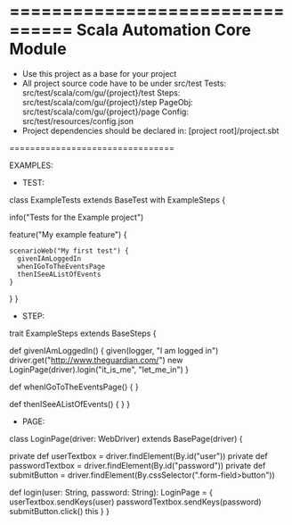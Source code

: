 ================================
  Scala Automation Core Module
================================

- Use this project as a base for your project
- All project source code have to be under src/test
Tests:    src/test/scala/com/gu/{project}/test
Steps:    src/test/scala/com/gu/{project}/step
PageObj:  src/test/scala/com/gu/{project}/page
Config:   src/test/resources/config.json
- Project dependencies should be declared in:
[project root]/project.sbt

================================

EXAMPLES:

- TEST:

class ExampleTests extends BaseTest with ExampleSteps {

  info("Tests for the Example project")

  feature("My example feature") {

    scenarioWeb("My first test") {
      givenIAmLoggedIn
      whenIGoToTheEventsPage
      thenISeeAListOfEvents
    }

  }
}

- STEP:

trait ExampleSteps extends BaseSteps {

  def givenIAmLoggedIn() {
    given(logger, "I am logged in")
    driver.get("http://www.theguardian.com/")
    new LoginPage(driver).login("it_is_me", "let_me_in")
  }

  def whenIGoToTheEventsPage() { }

  def thenISeeAListOfEvents() { }
}

- PAGE:

class LoginPage(driver: WebDriver) extends BasePage(driver) {

  private def userTextbox = driver.findElement(By.id("user"))
  private def passwordTextbox = driver.findElement(By.id("password"))
  private def submitButton = driver.findElement(By.cssSelector(".form-field>button"))

  def login(user: String, password: String): LoginPage = {
    userTextbox.sendKeys(user)
    passwordTextbox.sendKeys(password)
    submitButton.click()
    this
  }
}
